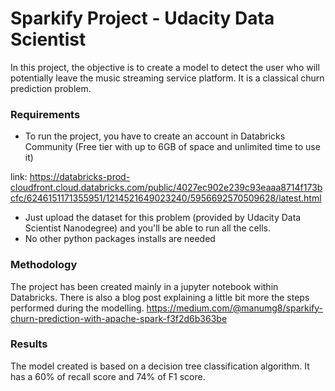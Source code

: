 # Sparkify Project - Udacity Data Scientist
In this project, the objective is to create a model to detect the user who will potentially leave the music streaming service platform. It is a classical churn prediction problem.

### Requirements
- To run the project, you have to create an account in Databricks Community (Free tier with up to 6GB of space and unlimited time to use it)

link: https://databricks-prod-cloudfront.cloud.databricks.com/public/4027ec902e239c93eaaa8714f173bcfc/6246151171355951/1214521649023240/5956692570509628/latest.html

 -  Just upload the dataset for this problem (provided by Udacity Data Scientist Nanodegree) and you'll be able to run all the cells.
- No other python packages installs are needed

### Methodology
The project has been created mainly in a jupyter notebook within Databricks. There is also a blog post explaining a little bit more the steps performed during the modelling. 
https://medium.com/@manumg8/sparkify-churn-prediction-with-apache-spark-f3f2d6b363be

### Results
The model created is based on a decision tree classification algorithm. It has a 60% of recall score and 74% of F1 score.  
